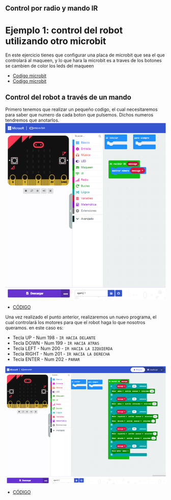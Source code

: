 ## Control por radio y mando IR
# Ejemplo 1: control del robot utilizando otro microbit
En este ejercicio tienes que configurar una placa de microbit que sea el que controlará al maqueen, y lo que hara la microbit es a traves de los botones se cambien de color los leds del maqueen
- [Codigo microbit](microbit-modulo_ampliacion_video4.hex)
- [Codigo microbit](microbit-modulo_ampliacion_video4_ejemplo2.hex)

## Control del robot a través de un mando
Primero tenemos que realizar un pequeño codigo, el cual necesitaremos para saber que numero da cada boton que pulsemos.
Dichos numeros tendremos que anotarlos.
 ![image](ejem2.1.PNG)
 - [CÓDIGO](microbit-ejem21.hex)

Una vez realizado el punto anterior, realizaremos un nuevo programa, el cual controlará los motores para que el robot haga lo que nosotros queramos. en este caso es:
- Tecla UP - Num 198 - `IR HACIA DELANTE`
- Tecla DOWN - Num 199 - `IR HACIA ATRAS`
- Tecla LEFT - Num 200 - `IR HACIA LA IZQUIERDA`
- Tecla RIGHT - Num 201 - `IR HACIA LA DERECHA`
- Tecla ENTER - Num 202 - `PARAR`


![image](ejem2.2.PNG)
- [CÓDIGO](microbit-ejem22.hex)
